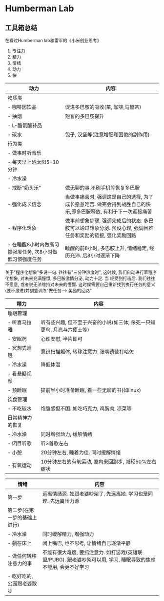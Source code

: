 # Humberman Lab

## 工具箱总结
在看过Humberman lab和雷军的《小米创业思考》
1. 专注力
2. 精力
3. 情绪
4. 动力
5. 快


| 动力                                           | 内容                                                                                                              |
| ---------------------------------------------- | ----------------------------------------------------------------------------------------------------------------- |
| 物质类                                         |                                                                                                                   |
| - 咖啡因饮品                                   | 促进多巴胺的吸收(茶, 咖啡,马黛茶)                                                                                     |
| - 抽烟                                         | 短暂的多巴胺提升                                                                                                  |
| - L-酪氨酸补品                                 |                                                                                                                   |
| - 碳水                                         | 包子, 汉堡等(注意增肥和困倦的副作用)                                                                                 |
| 行为类                                         |                                                                                                                   |
| - 做事时听音乐                                 |                                                                                                                   |
| - 每天早上晒太阳5-10分钟                       |                                                                                                                   |
| - 冷水澡                                       |                                                                                                                   |
| - 戒断"奶头乐"                                 | 做无聊的事,不刷手机等恢复多巴胺                                                                                      |
| - 强化成长信念                                 | 当做事痛苦时, 强调这是自己的选择, 为了成长愿意吃苦. 做完会得到战胜自己的快乐,即多巴胺释放, 有利于下一次迎接痛苦               |
| - 程序化想象                                   | 做事前想象步骤, 强调完成后的状态. 多巴胺可以通过想象分泌. 预设心理, 强调困难任务和奖励的链接, 强化奖励回路              |
| - 在睡醒8小时内做高习惯强度任务, 次8小时做低习惯强度任务 | 睡醒的前8小时, 多巴胺上升, 情绪稳定, 经历充沛. 后8小时逐渐下降                                                          |

关于"程序化想象"多说一句: 往往有"三分钟热度时", 这时候, 我们自动进行着程序化想象, 对未来充满憧憬, 多巴胺激情分泌, 动力十足. 当
经受到打击后. 我们往往不愿意, 或者说无法维持对未来的憧憬. 这时候需要自己重新找到执行任务的意义(要不激进)并刻意训练"做任务--> 奖励的回路"



| 精力                                           | 内容                                                                                                              |
| ---------------------------------------------- | ----------------------------------------------------------------------------------------------------------------- |
| 睡眠管理                                       |                                                                                                                   |
| - 听喜马拉雅                                   | 听有些兴趣, 但不至于兴奋的小说(如三体, 杀死一只知更鸟, 月亮与六便士等)                                                 |
| - 安眠药                                       | 心理安慰, 半片即可                                                                                                 |
| - 冥想式睡眠                                   | 意识扫描躯体, 转移注意力. 张嘴诱使打哈欠                                                                             |
| - 冷水澡                                       | 降低体温                                                                                                           |
| - 看悬疑视频                                   |                                                                                                                   |
| - 预睡眠                                       | 提前半小时准备睡眠, 看一些无聊的书(如linux)                                                                            |
| 饮食管理                                       |                                                                                                                   |
| - 不吃碳水                                     | 饱腹感但不困. 如吃巧克力, 鸡胸肉, 凉菜等                                                                              |
| 日常精神力的恢复                               |                                                                                                                   |
| - 冷水澡                                       | 同时增强动力, 缓解情绪                                                                                             |
| - 闭目听歌                                     | 听3首歌左右                                                                                                        |
| - 小憩                                         | 20分钟左右, 睡着为佳. 同时缓解情绪                                                                                 |
| - 有氧运动                                     | 10分钟左右的有氧运动, 室内来回跑步, 减轻50%左右症状                                                                  |

| 情绪                                           | 内容                                                                                                              |
| ---------------------------------------------- | ----------------------------------------------------------------------------------------------------------------- |
| 第一步                                         | 远离情绪源. 如跟老婆吵架了, 先远离她. 学习也是同理. 先远离压力源                                                           |
| 第二步(在第一步的基础上进行)                   |                                                                                                                   |
| - 冷水澡                                       | 同时缓解精力, 增强动力                                                                                             |
| - 躺在床上                                     | 闭上嘴巴, 也不思考, 让情绪自己逐渐平静                                                                                |
| - 做任何转移注意力的事                         | 不能有很大难度, 要抓注意力. 如打游戏(英雄联盟/PUBG). 跟老婆吵架可以用, 学习, 睡眠导致的焦虑不能用, 会更不好学习               |
| - 吃好吃的, 公园跟老婆散步                      |                                                                                                                   |



